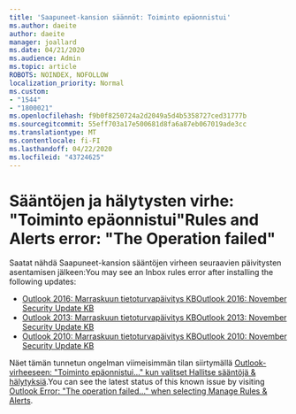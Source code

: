 ```yaml
---
title: 'Saapuneet-kansion säännöt: Toiminto epäonnistui'
ms.author: daeite
author: daeite
manager: joallard
ms.date: 04/21/2020
ms.audience: Admin
ms.topic: article
ROBOTS: NOINDEX, NOFOLLOW
localization_priority: Normal
ms.custom:
- "1544"
- "1800021"
ms.openlocfilehash: f9b0f8250724a2d2049a5d4b5358727ced31777b
ms.sourcegitcommit: 55eff703a17e500681d8fa6a87eb067019ade3cc
ms.translationtype: MT
ms.contentlocale: fi-FI
ms.lasthandoff: 04/22/2020
ms.locfileid: "43724625"
---
```

# <a name="rules-and-alerts-error-the-operation-failed"></a><span data-ttu-id="c2018-102">Sääntöjen ja hälytysten virhe: "Toiminto epäonnistui"</span><span class="sxs-lookup"><span data-stu-id="c2018-102">Rules and Alerts error: "The Operation failed"</span></span>

<span data-ttu-id="c2018-103">Saatat nähdä Saapuneet-kansion sääntöjen virheen seuraavien päivitysten asentamisen jälkeen:</span><span class="sxs-lookup"><span data-stu-id="c2018-103">You may see an Inbox rules error after installing the following updates:</span></span>

- [<span data-ttu-id="c2018-104">Outlook 2016: Marraskuun tietoturvapäivitys KB</span><span class="sxs-lookup"><span data-stu-id="c2018-104">Outlook 2016: November Security Update KB</span></span>](https://support.microsoft.com/help/4461506)
- [<span data-ttu-id="c2018-105">Outlook 2013: Marraskuun tietoturvapäivitys KB</span><span class="sxs-lookup"><span data-stu-id="c2018-105">Outlook 2013: November Security Update KB</span></span>](https://support.microsoft.com/help/4461486)
- [<span data-ttu-id="c2018-106">Outlook 2010: Marraskuun tietoturvapäivitys KB</span><span class="sxs-lookup"><span data-stu-id="c2018-106">Outlook 2010: November Security Update KB</span></span>](https://support.microsoft.com/help/4461585)

<span data-ttu-id="c2018-107">Näet tämän tunnetun ongelman viimeisimmän tilan siirtymällä [Outlook-virheeseen: "Toiminto epäonnistui..." kun valitset Hallitse sääntöjä & hälytyksiä](https://support.office.com/article/Outlook-Error-The-operation-failed-when-selecting-Manage-Rules-Alerts-64b6ff77-98c2-4564-9cbf-25bd8e17fb8b%20).</span><span class="sxs-lookup"><span data-stu-id="c2018-107">You can see the latest status of this known issue by visiting [Outlook Error: "The operation failed..." when selecting Manage Rules & Alerts](https://support.office.com/article/Outlook-Error-The-operation-failed-when-selecting-Manage-Rules-Alerts-64b6ff77-98c2-4564-9cbf-25bd8e17fb8b%20).</span></span>